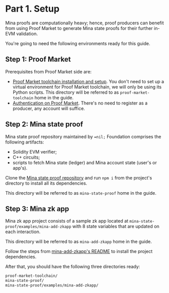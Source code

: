 # Part 1. Setup

Mina proofs are computationally heavy; hence, proof producers can benefit from using Proof Market to generate Mina state proofs for their further in-EVM validation.

You're going to need the following environments ready for this guide.

## Step 1: Proof Market

Prerequisites from Proof Market side are:

- [Proof Market toolchain installation and setup](../../toolchain/installation.md).
  You don't need to set up a virtual environment for Proof Market toolchain,
  we will only be using its Python scripts.
  This directory will be referred to as `proof-market-toolchain` home in the guide.
- [Authentication on Proof Market](../../toolchain/sign-up.md).
  There's no need to register as a producer, any account will suffice.

## Step 2: Mina state proof

Mina state proof repository maintained by `=nil;` Foundation comprises the following artifacts:

- Solidity EVM verifier;
- C++ circuits;
- scripts to fetch Mina state (ledger) and Mina account state (user's or app's).

Clone the [Mina state proof repository](https://github.com/NilFoundation/mina-state-proof) and run `npm i` from the project's directory to install all its dependencies.

This directory will be referred to as `mina-state-proof` home in the guide.

## Step 3: Mina zk app

Mina zk app project consists of a sample zk app located at `mina-state-proof/examples/mina-add-zkapp` with 8 state variables that are updated on each interaction.

This directory will be referred to as `mina-add-zkapp` home in the guide.

Follow the steps from [mina-add-zkapp's README](https://github.com/NilFoundation/mina-state-proof/tree/master/examples/mina-add-zkapp) to install the project dependencies.

After that, you should have the following three directories ready:

```bash
proof-market-toolchain/
mina-state-proof/
mina-state-proof/examples/mina-add-zkapp/
```
